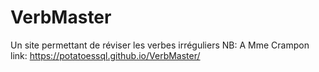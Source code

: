 # VerbMaster
Un site permettant de réviser les verbes irréguliers 
NB: A Mme Crampon
link: https://potatoessql.github.io/VerbMaster/
